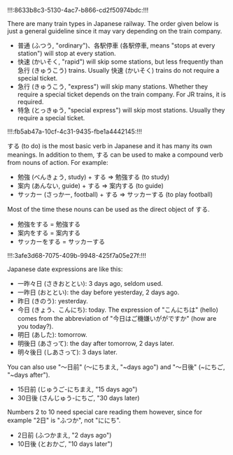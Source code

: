 !!!:8633b8c3-5130-4ac7-b866-cd2f50974bdc:!!!

There are many train types in Japanese railway. The order given below is just a general guideline since it may vary depending on the train company.

* 普通 (ふつう, "ordinary")、各駅停車 (各駅停車, means "stops at every station") will stop at every station. 
* 快速 (かいそく, "rapid") will skip some stations, but less frequently than 急行 (きゅうこう) trains. Usually 快速 (かいそく) trains do not require a special ticket.
* 急行 (きゅうこう, "express") will skip many stations. Whether they require a special ticket depends on the train company. For JR trains, it is required.
* 特急 (とっきゅう, "special express") will skip most stations. Usually they require a special ticket.

!!!:fb5ab47a-10cf-4c31-9435-fbe1a4442145:!!!

する (to do) is the most basic verb in Japanese and it has many its own meanings. In addition to them, する can be used to make a compound verb from nouns of action. For example:
* 勉強 (べんきょう, study) + する => 勉強する (to study)
* 案内 (あんない, guide) + する => 案内する (to guide)
* サッカー (さっかー, football) + する => サッカーする (to play football)

Most of the time these nouns can be used as the direct object of する.
* 勉強をする = 勉強する
* 案内をする = 案内する
* サッカーをする = サッカーする

!!!:3afe3d68-7075-409b-9948-425f7a05e27f:!!!

Japanese date expressions are like this:

* 一昨々日 (さきおととい): 3 days ago, seldom used.
* 一昨日 (おととい): the day before yesterday, 2 days ago.
* 昨日 (きのう): yesterday.
* 今日 (きょう、こんにち): today. The expression of "こんにちは" (hello) comes from the abbreviation of "今日はご機嫌いががですか" (how are you today?). 
* 明日 (あした): tomorrow.
* 明後日 (あさって): the day after tomorrow, 2 days later.
* 明々後日 (しあさって): 3 days later.

You can also use "～日前" (～にちまえ, "~days ago") and "～日後" (~にちご, "~days after").
* 15日前 (じゅうご-にちまえ, "15 days ago")
* 30日後 (さんじゅう-にちご, "30 days later)

Numbers 2 to 10 need special care reading them however, since for example "2日" is "ふつか", not "ににち".
* 2日前 (ふつかまえ, "2 days ago")
* 10日後 (とおかご, "10 days later") 
